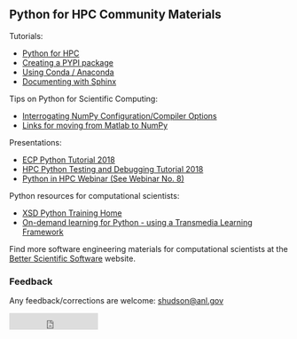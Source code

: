 ## Python for HPC Community Materials

Tutorials:
 - [Python for HPC](tutorials/python.whatis.md)
 - [Creating a PYPI package](tutorials/python.pypi-packaging.md)
 - [Using Conda / Anaconda](tutorials/python.conda.md)
 - [Documenting with Sphinx](tutorials/python.doc-sphinx.md)

Tips on Python for Scientific Computing:
 - [Interrogating NumPy Configuration/Compiler Options](tutorials/interrogating_numpy.md)
 - [Links for moving from Matlab to NumPy](tutorials/matlab-numpy-conversion.md)

Presentations:
 - [ECP Python Tutorial 2018](https://github.com/wscullin/ecp_python_tutorial/blob/master/slides/ECP_Python_Tutorial_2018.pdf)
 - [HPC Python Testing and Debugging Tutorial 2018](https://github.com/wscullin/ecp_python_tutorial/blob/master/slides/debugging_slides.pdf)
 - [Python in HPC Webinar (See Webinar No. 8)](https://ideas-productivity.org/events/hpc-best-practices-webinars/)

Python resources for computational scientists:
 - [XSD Python Training Home](https://confluence.aps.anl.gov/display/XSDPT/XSD+Python+Training+Home)
 - [On-demand learning for Python - using a Transmedia Learning Framework](https://bssw.io/resources/transmedia-learning-frameworks-tlf)

Find more software engineering materials for computational scientists at the [Better Scientific Software](https://bssw.io/) website.

### Feedback

Any feedback/corrections are welcome: shudson@anl.gov

<iframe src="https://ghbtns.com/github-btn.html?user=betterscientificsoftware&repo=python-for-hpc&type=star&count=false&size=large" frameborder="0" scrolling="0" width="160px" height="30px"></iframe>
